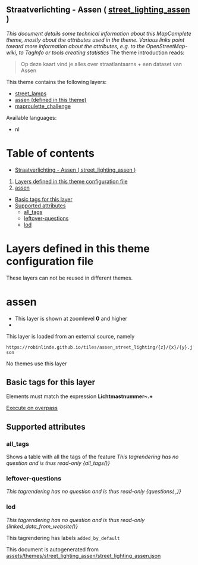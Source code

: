 [//]: # (WARNING: this file is automatically generated. Please find the sources at the bottom and edit those sources)

## Straatverlichting - Assen ( [street_lighting_assen](https://mapcomplete.org/street_lighting_assen) )
_This document details some technical information about this MapComplete theme, mostly about the attributes used in the theme. Various links point toward more information about the attributes, e.g. to the OpenStreetMap-wiki, to TagInfo or tools creating statistics_
The theme introduction reads:

> Op deze kaart vind je alles over straatlantaarns + een dataset van Assen

This theme contains the following layers:


 - [street_lamps](../Layers/street_lamps.md)
 - [assen (defined in this theme)](#assen)
 - [maproulette_challenge](../Layers/maproulette_challenge.md)


Available languages:


 - nl


# Table of contents

  - [Straatverlichting - Assen ( street_lighting_assen )](#straatverlichting---assen-(-street_lighting_assen-))
1. [Layers defined in this theme configuration file](#layers-defined-in-this-theme-configuration-file)
2. [assen](#assen)
  - [Basic tags for this layer](#basic-tags-for-this-layer)
  - [Supported attributes](#supported-attributes)
    + [all_tags](#all_tags)
    + [leftover-questions](#leftover-questions)
    + [lod](#lod)

# Layers defined in this theme configuration file
These layers can not be reused in different themes.
# assen











 - This layer is shown at zoomlevel **0** and higher
 - <img src='../warning.svg' height='1rem'/>

This layer is loaded from an external source, namely 

`https://robinlinde.github.io/tiles/assen_street_lighting/{z}/{x}/{y}.json`



No themes use this layer

## Basic tags for this layer

Elements must match the expression **Lichtmastnummer~.+**

[Execute on overpass](http://overpass-turbo.eu/?Q=%5Bout%3Ajson%5D%5Btimeout%3A90%5D%3B%28%20%20%20%20nwr%5B%22Lichtmastnummer%22%5D%28%7B%7Bbbox%7D%7D%29%3B%0A%29%3Bout%20body%3B%3E%3Bout%20skel%20qt%3B)

## Supported attributes



### all_tags
Shows a table with all the tags of the feature
_This tagrendering has no question and is thus read-only_
*{all_tags()}*




### leftover-questions

_This tagrendering has no question and is thus read-only_
*{questions( ,)}*




### lod

_This tagrendering has no question and is thus read-only_
*{linked_data_from_website()}*


This tagrendering has labels 
`added_by_default`


This document is autogenerated from [assets/themes/street_lighting_assen/street_lighting_assen.json](https://github.com/pietervdvn/MapComplete/blob/develop/assets/themes/street_lighting_assen/street_lighting_assen.json)
